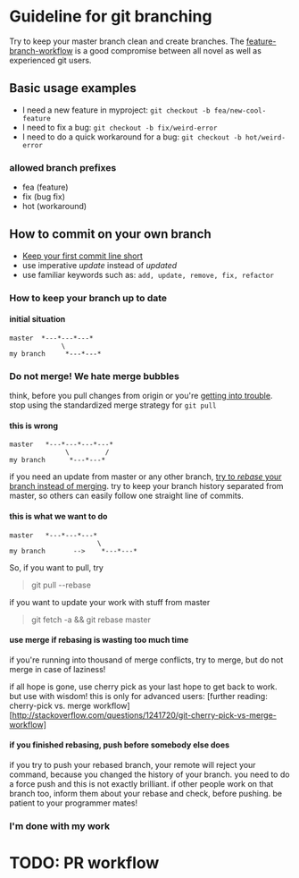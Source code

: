 # Guideline for git branching 

Try to keep your master branch clean and create branches. The [feature-branch-workflow](https://www.atlassian.com/git/tutorials/comparing-workflows/feature-branch-workflow) is a good compromise between all novel as well as experienced git users.

## Basic usage examples
- I need a new feature in myproject: `git checkout -b fea/new-cool-feature`
- I need to fix a bug: `git checkout -b fix/weird-error`
- I need to do a quick workaround for a bug: `git checkout -b hot/weird-error`

### allowed branch prefixes
- fea (feature)
- fix (bug fix)
- hot (workaround)

## How to commit on your own branch
- [Keep your first commit line short](https://commit.style/) 
- use imperative *update* instead of *updated*
- use familiar keywords such as: `add, update, remove, fix, refactor`

### How to keep your branch up to date
#### initial situation
```
master  *---*---*---*
             \
my branch     *---*---*
```
    
### Do not merge! We hate merge bubbles
think, before you pull changes from origin or you're [getting into trouble](http://randyfay.com/node/89).
stop using the standardized merge strategy for `git pull`

#### this is wrong
```
master   *---*---*---*---*
              \         /
my branch      *---*---*
```

if you need an update from master or any other branch, [try to *rebase* your branch instead of
merging](http://www.randyfay.com/node/91). try to keep your branch history separated from master, so others can easily follow one
straight line of commits.

#### this is what we want to do
    master   *---*---*---*
                          \
    my branch       -->    *---*---*

So, if you want to pull, try
> git pull --rebase

    
if you want to update your work with stuff from master
> git fetch -a && git rebase master

#### use merge if rebasing is wasting too much time
if you're running into thousand of merge conflicts, try to merge, but do not merge in case of laziness!

if all hope is gone, use cherry pick as your last hope to get back to work.
but use with wisdom! this is only for advanced users: [further reading: cherry-pick vs. merge workflow][http://stackoverflow.com/questions/1241720/git-cherry-pick-vs-merge-workflow]


#### if you finished rebasing, push before somebody else does
if you try to push your rebased branch, your remote will reject your command, because you changed the
history of your branch. you need to do a force push and this is not exactly brilliant.
if other people work on that branch too, inform them about your rebase and check, before pushing.
be patient to your programmer mates!
### I'm done with my work



# TODO: PR workflow


